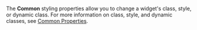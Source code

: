 
The **Common** styling properties allow you to change a widget's class, style, or dynamic class. For more information on class, style, and dynamic classes, see [Common Properties](/refguide/common-widget-properties/#common-properties).
